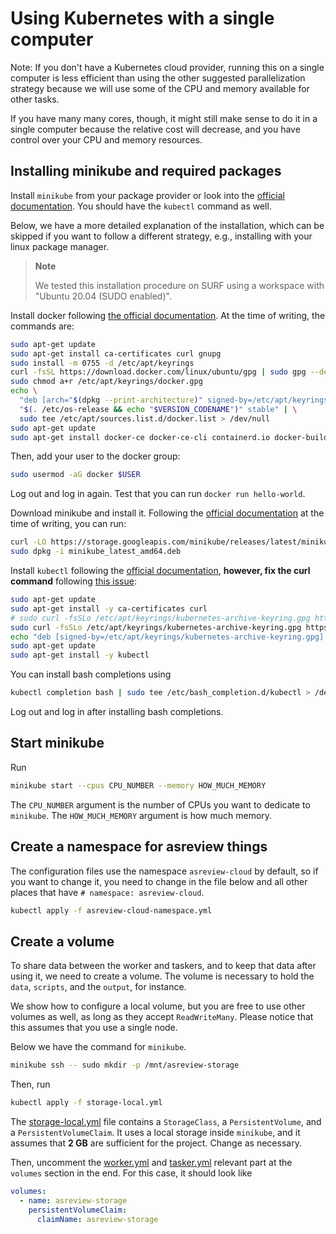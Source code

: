 # Using Kubernetes with a single computer

Note: If you don't have a Kubernetes cloud provider, running this on a single computer is less efficient than using the other suggested parallelization strategy because we will use some of the CPU and memory available for other tasks.

If you have many many cores, though, it might still make sense to do it in a single computer because the relative cost will decrease, and you have control over your CPU and memory resources.

## Installing minikube and required packages

Install `minikube` from your package provider or look into the [official documentation](https://minikube.sigs.k8s.io/docs/start/).
You should have the `kubectl` command as well.

Below, we have a more detailed explanation of the installation, which can be skipped if you want to follow a different strategy, e.g., installing with your linux package manager.

> **Note**
>
> We tested this installation procedure on SURF using a workspace with "Ubuntu 20.04 (SUDO enabled)".

Install docker following [the official documentation](https://docs.docker.com/engine/install/ubuntu/).
At the time of writing, the commands are:

```bash
sudo apt-get update
sudo apt-get install ca-certificates curl gnupg
sudo install -m 0755 -d /etc/apt/keyrings
curl -fsSL https://download.docker.com/linux/ubuntu/gpg | sudo gpg --dearmor -o /etc/apt/keyrings/docker.gpg
sudo chmod a+r /etc/apt/keyrings/docker.gpg
echo \
  "deb [arch="$(dpkg --print-architecture)" signed-by=/etc/apt/keyrings/docker.gpg] https://download.docker.com/linux/ubuntu \
  "$(. /etc/os-release && echo "$VERSION_CODENAME")" stable" | \
  sudo tee /etc/apt/sources.list.d/docker.list > /dev/null
sudo apt-get update
sudo apt-get install docker-ce docker-ce-cli containerd.io docker-buildx-plugin docker-compose-plugin
```

Then, add your user to the docker group:

```bash
sudo usermod -aG docker $USER
```

Log out and log in again. Test that you can run `docker run hello-world`.

Download minikube and install it.
Following the [official documentation](https://minikube.sigs.k8s.io/docs/start/) at the time of writing, you can run:

```bash
curl -LO https://storage.googleapis.com/minikube/releases/latest/minikube_latest_amd64.deb
sudo dpkg -i minikube_latest_amd64.deb
```

Install `kubectl` following the [official documentation](https://kubernetes.io/docs/tasks/tools/install-kubectl-linux/#install-using-native-package-management), **however, fix the curl command** following [this issue](https://github.com/kubernetes/release/issues/2862):

```bash
sudo apt-get update
sudo apt-get install -y ca-certificates curl
# sudo curl -fsSLo /etc/apt/keyrings/kubernetes-archive-keyring.gpg https://packages.cloud.google.com/apt/doc/apt-key.gpg
sudo curl -fsSLo /etc/apt/keyrings/kubernetes-archive-keyring.gpg https://dl.k8s.io/apt/doc/apt-key.gpg
echo "deb [signed-by=/etc/apt/keyrings/kubernetes-archive-keyring.gpg] https://apt.kubernetes.io/ kubernetes-xenial main" | sudo tee /etc/apt/sources.list.d/kubernetes.list
sudo apt-get update
sudo apt-get install -y kubectl
```

You can install bash completions using

```bash
kubectl completion bash | sudo tee /etc/bash_completion.d/kubectl > /dev/null
```

Log out and log in after installing bash completions.

## Start minikube

Run

```bash
minikube start --cpus CPU_NUMBER --memory HOW_MUCH_MEMORY
```

The `CPU_NUMBER` argument is the number of CPUs you want to dedicate to `minikube`.
The `HOW_MUCH_MEMORY` argument is how much memory.

## Create a namespace for asreview things

The configuration files use the namespace `asreview-cloud` by default, so if you want to change it, you need to change in the file below and all other places that have `# namespace: asreview-cloud`.

```bash
kubectl apply -f asreview-cloud-namespace.yml
```

## Create a volume

To share data between the worker and taskers, and to keep that data after using it, we need to create a volume.
The volume is necessary to hold the `data`, `scripts`, and the `output`, for instance.

We show how to configure a local volume, but you are free to use other volumes as well, as long as they accept `ReadWriteMany`.
Please notice that this assumes that you use a single node.

Below we have the command for `minikube`.

```bash
minikube ssh -- sudo mkdir -p /mnt/asreview-storage
```

Then, run

```bash
kubectl apply -f storage-local.yml
```

The [storage-local.yml](k8-config/storage-local.yml) file contains a `StorageClass`, a `PersistentVolume`, and a `PersistentVolumeClaim`.
It uses a local storage inside `minikube`, and it assumes that **2 GB** are sufficient for the project.
Change as necessary.

Then, uncomment the [worker.yml](k8-config/worker.yml) and [tasker.yml](k8-config/tasker.yml) relevant part at the `volumes` section in the end.
For this case, it should look like

```yml
volumes:
  - name: asreview-storage
    persistentVolumeClaim:
      claimName: asreview-storage
```
